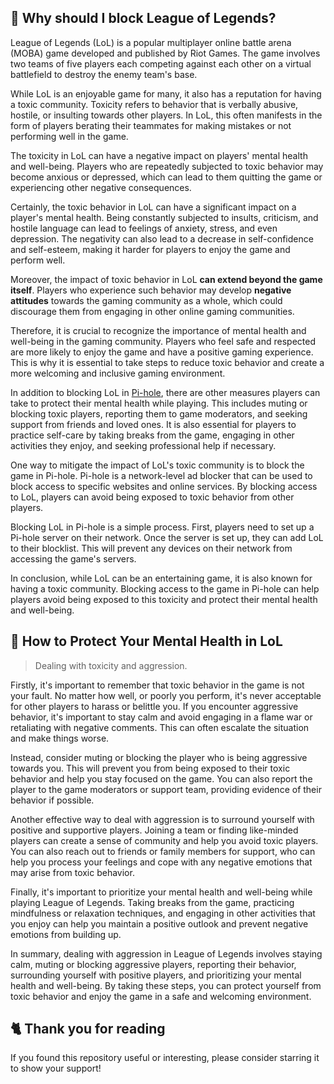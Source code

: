 ## 🤔 Why should I block League of Legends?
League of Legends (LoL) is a popular multiplayer online battle arena (MOBA) game developed and published by Riot Games.
The game involves two teams of five players each competing against each other on a virtual battlefield to destroy the enemy team's base.

While LoL is an enjoyable game for many, it also has a reputation for having a toxic community.
Toxicity refers to behavior that is verbally abusive, hostile, or insulting towards other players.
In LoL, this often manifests in the form of players berating their teammates for making mistakes or not performing well in the game.

The toxicity in LoL can have a negative impact on players' mental health and well-being.
Players who are repeatedly subjected to toxic behavior may become anxious or depressed, which can lead to them quitting the game or experiencing other negative consequences.

Certainly, the toxic behavior in LoL can have a significant impact on a player's mental health.
Being constantly subjected to insults, criticism, and hostile language can lead to feelings of anxiety, stress, and even depression.
The negativity can also lead to a decrease in self-confidence and self-esteem, making it harder for players to enjoy the game and perform well.

Moreover, the impact of toxic behavior in LoL **can extend beyond the game itself**.
Players who experience such behavior may develop **negative attitudes** towards the gaming community as a whole, which could discourage them from engaging in other online gaming communities.

Therefore, it is crucial to recognize the importance of mental health and well-being in the gaming community.
Players who feel safe and respected are more likely to enjoy the game and have a positive gaming experience.
This is why it is essential to take steps to reduce toxic behavior and create a more welcoming and inclusive gaming environment.

In addition to blocking LoL in [Pi-hole](./What%20is%20Pi-hole.md), there are other measures players can take to protect their mental health while playing.
This includes muting or blocking toxic players, reporting them to game moderators, and seeking support from friends and loved ones.
It is also essential for players to practice self-care by taking breaks from the game, engaging in other activities they enjoy, and seeking professional help if necessary.

One way to mitigate the impact of LoL's toxic community is to block the game in Pi-hole.
Pi-hole is a network-level ad blocker that can be used to block access to specific websites and online services.
By blocking access to LoL, players can avoid being exposed to toxic behavior from other players.

Blocking LoL in Pi-hole is a simple process. First, players need to set up a Pi-hole server on their network.
Once the server is set up, they can add LoL to their blocklist. This will prevent any devices on their network from accessing the game's servers.

In conclusion, while LoL can be an entertaining game, it is also known for having a toxic community.
Blocking access to the game in Pi-hole can help players avoid being exposed to this toxicity and protect their mental health and well-being.


## 🧠 How to Protect Your Mental Health in LoL
> Dealing with toxicity and aggression.

Firstly, it's important to remember that toxic behavior in the game is not your fault. No matter how well, or poorly you perform, it's never acceptable for other players to harass or belittle you.
If you encounter aggressive behavior, it's important to stay calm and avoid engaging in a flame war or retaliating with negative comments.
This can often escalate the situation and make things worse.

Instead, consider muting or blocking the player who is being aggressive towards you.
This will prevent you from being exposed to their toxic behavior and help you stay focused on the game.
You can also report the player to the game moderators or support team, providing evidence of their behavior if possible.

Another effective way to deal with aggression is to surround yourself with positive and supportive players.
Joining a team or finding like-minded players can create a sense of community and help you avoid toxic players.
You can also reach out to friends or family members for support, who can help you process your feelings and cope with any negative emotions that may arise from toxic behavior.

Finally, it's important to prioritize your mental health and well-being while playing League of Legends.
Taking breaks from the game, practicing mindfulness or relaxation techniques, and engaging in other activities that you enjoy can help you maintain a positive outlook and prevent negative emotions from building up.

In summary, dealing with aggression in League of Legends involves staying calm, muting or blocking aggressive players, reporting their behavior, surrounding yourself with positive players, and prioritizing your mental health and well-being.
By taking these steps, you can protect yourself from toxic behavior and enjoy the game in a safe and welcoming environment.

## 🐈 Thank you for reading
If you found this repository useful or interesting, please consider starring it to show your support!